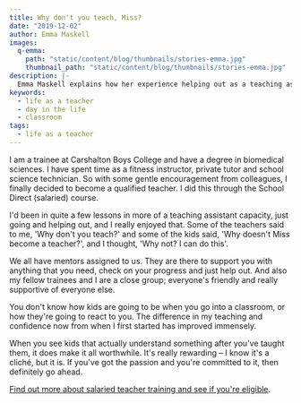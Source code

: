 ```yaml
---
title: Why don't you teach, Miss?
date: "2019-12-02"
author: Emma Maskell
images:
  q-emma:
    path: "static/content/blog/thumbnails/stories-emma.jpg"
    thumbnail_path: "static/content/blog/thumbnails/stories-emma.jpg"
description: |-
  Emma Maskell explains how her experience helping out as a teaching assistant inspired her to change careers and train to be a teacher.
keywords:
  - life as a teacher
  - day in the life
  - classroom
tags:
  - life as a teacher
---
```


I am a trainee at Carshalton Boys College and have a degree in biomedical sciences. I have spent time as a fitness instructor, private tutor and school science technician. So with some gentle encouragement from colleagues, I finally decided to become a qualified teacher. I did this through the School Direct (salaried) course.

I'd been in quite a few lessons in more of a teaching assistant capacity, just going and helping out, and I really enjoyed that. Some of the teachers said to me, 'Why don't you teach?' and some of the kids said, 'Why doesn't Miss become a teacher?', and I thought, 'Why not? I can do this'.

We all have mentors assigned to us. They are there to support you with anything that you need, check on your progress and just help out. And also my fellow trainees and I are a close group; everyone's friendly and really supportive of everyone else.

You don't know how kids are going to be when you go into a classroom, or how they're going to react to you. The difference in my teaching and confidence now from when I first started has improved immensely.

When you see kids that actually understand something after you've taught them, it does make it all worthwhile. It's really rewarding – I know it's a cliché, but it is. If you've got the passion and you're committed to it, then definitely go ahead.

[Find out more about salaried teacher training and see if you're eligible](/funding-and-support/salaried-teacher-training).
